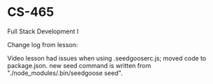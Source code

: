 # CS-465
Full Stack Development I

Change log from lesson:

Video lesson had issues when using .seedgooserc.js; moved code to package.json.
new seed command is written from "./node_modules/.bin/seedgoose seed".
